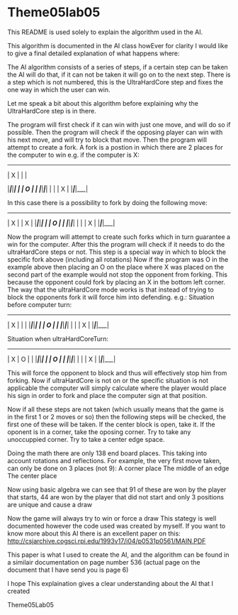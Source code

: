 Theme05lab05
============
This README is used solely to explain the algorithm used in the AI.

This algorithm is documented in the AI class howEver for clarity I would like to give a final detailed explanation of what happens where:

The AI algorithm consists of a series of steps, if a certain step can be taken the AI will do that, if it can not be taken it will go on to the next step.
There is a step which is not numbered, this is the UltraHardCore step and fixes the one way in which the user can win.

Let me speak a bit about this algorithm before explaining why the UltraHardCore step is in there.

The program will first check if it can win with just one move, and will do so if possible.
Then the program will check if the opposing player can win with his next move, and will try to block that move.
Then the program will attempt to create a fork.
  A fork is a postion in which there are 2 places for the computer to win
  e.g. if the computer is X:
  ____________
 | X |   |   | 
 
 |___|___|___|
 |   | O |   | 
 |___|___|___|
 |   |   | X | 
 |___|___|___|
 
 In this case there is a possibility to fork by doing the following move:
 ____________
 | X |   | X | 
 |___|___|___|
 |   | O |   | 
 |___|___|___|
 |   |   | X | 
 |___|___|___|
 
 Now the program will attempt to create such forks which in turn guarantee a win for the computer.
After this the program will check if it needs to do the ultraHardCore steps or not.
This step is a special way in which to block the specific fork above (including all rotations)
Now if the program was O in the example above then placing an O on the place where X was placed on the second part of the example would not stop the opponent from forking.
This because the opponent could fork by placing an X in the bottom left corner.
The way that the ultraHardCore mode works is that instead of trying to block the opponents fork it will force him into defending.
  e.g.:
  Situation before computer turn:
  ____________
 | X |   |   | 
 |___|___|___|
 |   | O |   | 
 |___|___|___|
 |   |   | X | 
 |___|___|___|
 
 Situation when ultraHardCoreTurn:
  ____________
 | X | O |   | 
 |___|___|___|
 |   | O |   | 
 |___|___|___|
 |   |   | X | 
 |___|___|___|
 
This will force the opponent to block and thus will effectively stop him from forking.
Now if ultraHardCore is not on or the specific situation is not applicable the computer will simply calculate where the player would place his sign in order to fork and place the computer sign at that position.

Now if all these steps are not taken (which usually means that the game is in the first 1 or 2 moves or so) then the following steps will be checked, the first one of these will be taken.
If the center block is open, take it.
If the oponent is in a corner, take the oposing corner.
Try to take any unoccuppied corner.
Try to take a center edge space.

Doing the math there are only 138 end board places.
This taking into account rotations and reflections.
For example, the very first move taken, can only be done on 3 places (not 9):
A corner place
The middle of an edge
The center place

Now using basic algebra we can see that 91 of these are won by the player that starts,
44 are won by the player that did not start
and only 3 positions are unique and cause a draw

Now the game will always try to win or force a draw
This stategy is well documented however the code used was created by myself.
If you want to know more about this AI there is an excellent paper on this:
http://csjarchive.cogsci.rpi.edu/1993v17/i04/p0531p0561/MAIN.PDF

This paper is what I used to create the AI, and the algorithm can be found in a similair documentation on page number 536 (actual page on the document that I have send you is page 6)

I hope This explaination gives a clear understanding about the AI that I created

Theme05Lab05
